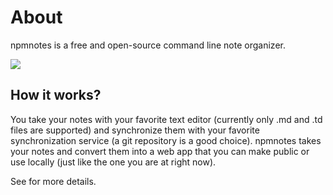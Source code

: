 # About

npmnotes is a free and open-source command line note organizer.

![](https://npmnotes.org/npmnotes.gif)

## How it works?

You take your notes with your favorite text editor 
(currently only .md and .td files are supported) 
and synchronize them with your favorite synchronization service (a git repository is a good choice).
npmnotes takes your notes and convert them into a web app that you can make public or use locally (just like the one you are at right now).


See [](https://npmnotes.org/) for more details.